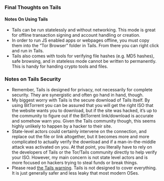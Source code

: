 ### Final Thoughts on Tails

#### Notes On Using Tails
- Tails can be run statelessly and without networking. This mode is great for offline transaction signing and account handling or creation.
- In order to run JS enabled apps or webpages offline, you must copy them into the “Tor Browser” folder in Tails. From there you can right click and run in Tails.
- Tails also comes with tools for verifying file hashes (e.g. MD5 hashes), safe browsing, and in stateless mode cannot be written to permanently. This is handy for handing crypto tools and files.

### Notes on Tails Security
- Remember, Tails is designed for privacy, not necessarily for complete security. They are synergistic and often go hand in hand, though.
- My biggest worry with Tails is the secure download of Tails itself. By using BitTorrent you can be assured that you will get the right ISO that the website wants you to download, but if the site was hacked, it’s up to the community to figure out if the BitTorrent link/download is accurate and somehow warn you. Given the Tails community though, this seems highly unlikely to happen by a hacker to their site.
- State-level actors could certainly intervene on the connection, and replace out the file or link altogether, but it becomes more and more complicated to actually verify the download and if a man-in-the-middle attack was activated on you. At that point, you literally have to rely on the developers of Tails or the Tor/Tails community directly to help verify your ISO. However, my main concern is not state level actors and is more focused on hackers trying to steal funds or break things.
- Please read [the Tails warning](https://tails.boum.org/doc/about/warning/index.en.html). Tails is not designed to cover everything. It is just generally safer and less leaky that most modern OSes.